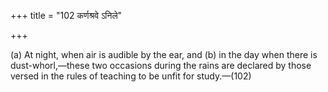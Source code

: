 +++
title = "102 कर्णश्रवे ऽनिले"

+++

(a) At night, when air is audible by the ear, and (b) in the day when there is dust-whorl,—these two occasions during the rains are declared by those versed in the rules of teaching to be unfit for study.—(102) 
